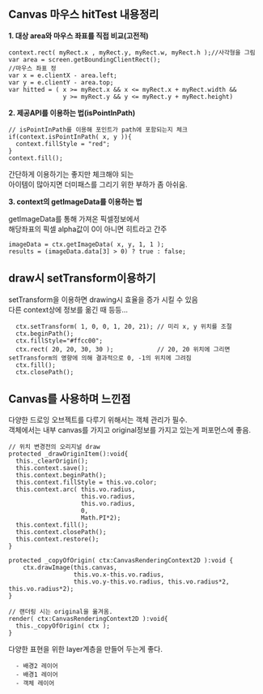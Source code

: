 ## Canvas 마우스 hitTest 내용정리

 **1. 대상 area와 마우스 좌표를 직접 비교(고전적)**
 ```{.javascript}
 context.rect( myRect.x , myRect.y, myRect.w, myRect.h );//사각형을 그림
 var area = screen.getBoundingClientRect();
 //마우스 좌표 정
 var x = e.clientX - area.left;
 var y = e.clientY - area.top;  
 var hitted = ( x >= myRect.x && x <= myRect.x + myRect.width &&
                y >= myRect.y && y <= myRect.y + myRect.height)
 ```

 **2. 제공API를 이용하는 법(isPointInPath)**
 ```{.javascript}
 // isPointInPath를 이용해 포인트가 path에 포함되는지 체크
 if(context.isPointInPath( x, y )){
   context.fillStyle = "red";
 }
 context.fill();
 ```
간단하게 이용하기는 좋지만 체크해야 되는  
아이템이 많아지면 더미패스를 그리기 위한 부하가 좀 아쉬움.

 **3. context의 getImageData를 이용하는 법**

  getImageData를 통해 가져온 픽셀정보에서  
  해당좌표의 픽셀 alpha값이 0이 아니면 히트라고 간주

  ```{.javascript}
  imageData = ctx.getImageData( x, y, 1, 1 );
  results = (imageData.data[3] > 0) ? true : false;
  ```

## draw시 setTransform이용하기
  setTransform을 이용하면 drawing시 효율을 증가 시킬 수 있음  
  다른 context상에 정보를 옮긴 때 등등...
```{.javascript}
  ctx.setTransform( 1, 0, 0, 1, 20, 21); // 미리 x, y 위치를 조절
  ctx.beginPath();
  ctx.fillStyle="#ffcc00";
  ctx.rect( 20, 20, 30, 30 );            // 20, 20 위치에 그리면 setTransform의 영향에 의해 결과적으로 0, -1의 위치에 그려짐
  ctx.fill();
  ctx.closePath();
```

## Canvas를 사용하며 느낀점
다양한 드로잉 오브젝트를 다루기 위해서는 객체 관리가 필수.  
객체에서는 내부 canvas를 가지고 original정보를 가지고 있는게 퍼포먼스에 좋음.

```{.javascript}
// 위치 변경전의 오리지널 draw
protected _drawOriginItem():void{
  this._clearOrigin();
  this.context.save();
  this.context.beginPath();
  this.context.fillStyle = this.vo.color;
  this.context.arc( this.vo.radius,
                    this.vo.radius,
                    this.vo.radius,
                    0,
                    Math.PI*2);
  this.context.fill();
  this.context.closePath();
  this.context.restore();
}

protected _copyOfOrigin( ctx:CanvasRenderingContext2D ):void {
    ctx.drawImage(this.canvas,
                  this.vo.x-this.vo.radius,
                  this.vo.y-this.vo.radius, this.vo.radius*2, this.vo.radius*2);
}

// 랜더링 시는 original을 옮겨옴.
render( ctx:CanvasRenderingContext2D ):void{
  this._copyOfOrigin( ctx );
}
```
다양한 표현을 위한 layer계층을 만들어 두는게 좋다.
~~~
  - 배경2 레이어
  - 배경1 레이어
  - 객체 레이어
~~~
